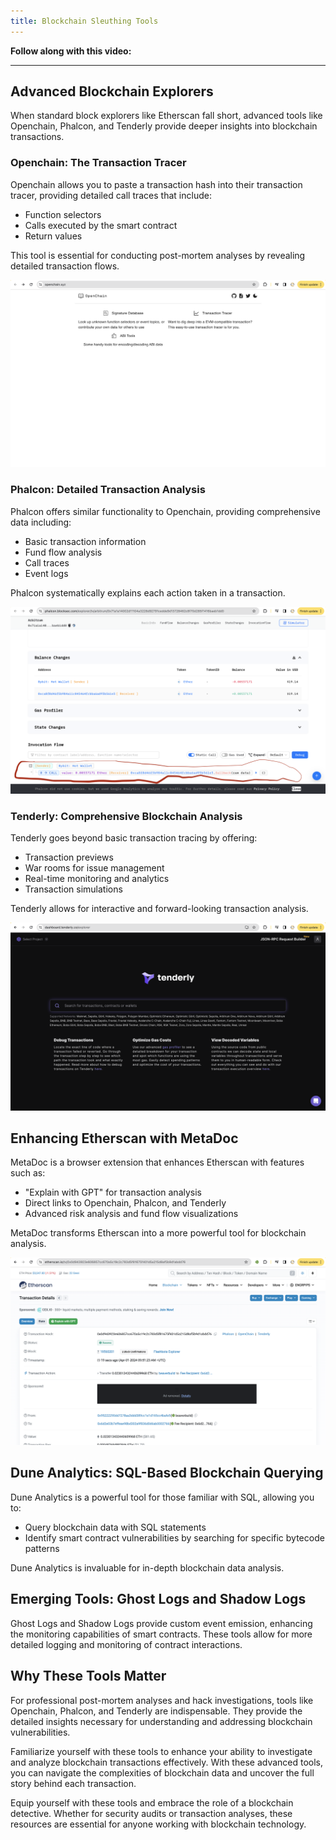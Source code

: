 ```yaml
---
title: Blockchain Sleuthing Tools
---
```


**Follow along with this video:**

---

## Advanced Blockchain Explorers

When standard block explorers like Etherscan fall short, advanced tools like Openchain, Phalcon, and Tenderly provide deeper insights into blockchain transactions.

### Openchain: The Transaction Tracer

Openchain allows you to paste a transaction hash into their transaction tracer, providing detailed call traces that include:

- Function selectors
- Calls executed by the smart contract
- Return values

This tool is essential for conducting post-mortem analyses by revealing detailed transaction flows.

![](../../../../static/post-deployment/8-blockchain-sleuthing/openchain.png)

### Phalcon: Detailed Transaction Analysis

Phalcon offers similar functionality to Openchain, providing comprehensive data including:

- Basic transaction information
- Fund flow analysis
- Call traces
- Event logs

Phalcon systematically explains each action taken in a transaction.

![](../../../../static/post-deployment/8-blockchain-sleuthing/PhalconTracer.png)

### Tenderly: Comprehensive Blockchain Analysis

Tenderly goes beyond basic transaction tracing by offering:

- Transaction previews
- War rooms for issue management
- Real-time monitoring and analytics
- Transaction simulations

Tenderly allows for interactive and forward-looking transaction analysis.

![](../../../../static/post-deployment/8-blockchain-sleuthing/TenderlyExplorer.png)

## Enhancing Etherscan with MetaDoc

MetaDoc is a browser extension that enhances Etherscan with features such as:

- "Explain with GPT" for transaction analysis
- Direct links to Openchain, Phalcon, and Tenderly
- Advanced risk analysis and fund flow visualizations

MetaDoc transforms Etherscan into a more powerful tool for blockchain analysis.

![](../../../../static/post-deployment/8-blockchain-sleuthing/MetaSuiteAugmented.png)

## Dune Analytics: SQL-Based Blockchain Querying

Dune Analytics is a powerful tool for those familiar with SQL, allowing you to:

- Query blockchain data with SQL statements
- Identify smart contract vulnerabilities by searching for specific bytecode patterns

Dune Analytics is invaluable for in-depth blockchain data analysis.

## Emerging Tools: Ghost Logs and Shadow Logs

Ghost Logs and Shadow Logs provide custom event emission, enhancing the monitoring capabilities of smart contracts. These tools allow for more detailed logging and monitoring of contract interactions.

## Why These Tools Matter

For professional post-mortem analyses and hack investigations, tools like Openchain, Phalcon, and Tenderly are indispensable. They provide the detailed insights necessary for understanding and addressing blockchain vulnerabilities.

Familiarize yourself with these tools to enhance your ability to investigate and analyze blockchain transactions effectively. With these advanced tools, you can navigate the complexities of blockchain data and uncover the full story behind each transaction.

Equip yourself with these tools and embrace the role of a blockchain detective. Whether for security audits or transaction analyses, these resources are essential for anyone working with blockchain technology.
